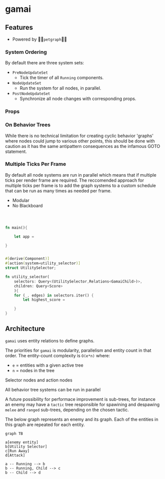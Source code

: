 # gamai



## Features

- Powered by 💪💪`petgraph`💪💪

### System Ordering



By default there are three system sets:

- `PreNodeUpdateSet`
	- Tick the timer of all `Running` components.
- `NodeUpdateSet`
	- Run the system for all nodes, in parallel.
- `PostNodeUpdateSet`
	- Synchronize all node changes with corresponding props.

### Props




### On Behavior Trees

While there is no technical limitation for creating cyclic behavior 'graphs' where nodes could jump to various other points, this should be done with caution as it has the same antipattern consequences as the infamous GOTO statement.

### Multiple Ticks Per Frame

By default all node systems are run in parallel which means that if multiple ticks per render frame are required.
The reccomended approach for multiple ticks per frame is to add the graph systems to a custom schedule that can be run as many times as needed per frame.

- Modular
- No Blackboard

```rs



fn main(){

	let app = 

}


#[derive(Component)]
#[action(system=utility_selector)]
struct UtilitySelector;

fn utility_selector(
	selectors: Query<(UtilitySelector,Relations<GamaiChild>)>,
	children: Query<Score>
	){
	for (_, edges) in selectors.iter() {
		let highest_score = 

	}
}
```



## Architecture

`gamai` uses entity relations to define graphs.



The priorities for `gamai` is modularity, parallelism and entity count in that order.
The entity-count complexity is `O(e*n)` where:
- `e` = entities with a given active tree
- `n` = nodes in the tree

Selector nodes and action nodes 

All behavior tree systems can be run in parallel


A future possibility for performace improvement is sub-trees, for instance an enemy may have a `tactic` tree responsible for spawining and despawing `melee` and `ranged` sub-trees, depending on the chosen tactic.


The below graph represents an enemy and its graph. Each of the entities in this graph are repeated for each entity.
```mermaid
graph TB

a[enemy entity]
b[Utility Selector]
c[Run Away]
d[Attack]

a -- Running --> b
b -- Running, Child --> c
b -- Child --> d
```